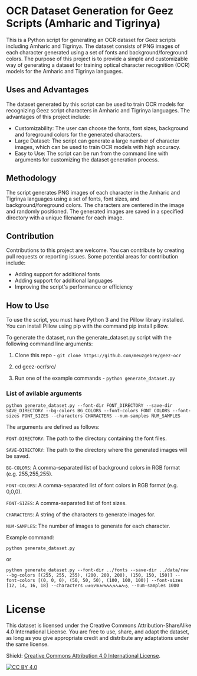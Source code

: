 # OCR Dataset Generation for Geez Scripts (Amharic and Tigrinya)

This is a Python script for generating an OCR dataset for Geez scripts including Amharic and Tigrinya. The dataset consists of PNG images of each character generated using a set of fonts and background/foreground colors. The purpose of this project is to provide a simple and customizable way of generating a dataset for training optical character recognition (OCR) models for the Amharic and Tigrinya languages.

## Uses and Advantages

The dataset generated by this script can be used to train OCR models for recognizing Geez script characters in Amharic and Tigrinya languages. The advantages of this project include:

* Customizability: The user can choose the fonts, font sizes, background and foreground colors for the generated characters.
* Large Dataset: The script can generate a large number of character images, which can be used to train OCR models with high accuracy.
* Easy to Use: The script can be run from the command line with arguments for customizing the dataset generation process.

## Methodology

The script generates PNG images of each character in the Amharic and Tigrinya languages using a set of fonts, font sizes, and background/foreground colors. The characters are centered in the image and randomly positioned. The generated images are saved in a specified directory with a unique filename for each image.

## Contribution

Contributions to this project are welcome. You can contribute by creating pull requests or reporting issues. Some potential areas for contribution include:

* Adding support for additional fonts
* Adding support for additional languages
* Improving the script's performance or efficiency

## How to Use
To use the script, you must have Python 3 and the Pillow library installed. You can install Pillow using pip with the command pip install pillow.

To generate the dataset, run the generate_dataset.py script with the following command line arguments:

1. Clone this repo - ```git clone https://github.com/meuzgebre/geez-ocr```

2. cd geez-ocr/src/

3. Run one of the example commands - ```python generate_dataset.py```

### List of avilable arguments

```
python generate_dataset.py --font-dir FONT_DIRECTORY --save-dir SAVE_DIRECTORY --bg-colors BG_COLORS --font-colors FONT_COLORS --font-sizes FONT_SIZES --characters CHARACTERS --num-samples NUM_SAMPLES
```
The arguments are defined as follows:

`FONT-DIRECTORY`: The path to the directory containing the font files.

`SAVE-DIRECTORY`: The path to the directory where the generated images will be saved.

`BG-COLORS`: A comma-separated list of background colors in RGB format (e.g. 255,255,255).

`FONT-COLORS`: A comma-separated list of font colors in RGB format (e.g. 0,0,0).

`FONT-SIZES`: A comma-separated list of font sizes.

`CHARACTERS`: A string of the characters to generate images for.

`NUM-SAMPLES`: The number of images to generate for each character.

Example command:

```
python generate_dataset.py
```

or

```
python generate_dataset.py --font-dir ../fonts --save-dir ../data/raw --bg-colors [(255, 255, 255), (200, 200, 200), (150, 150, 150)] --font-colors [(0, 0, 0), (50, 50, 50), (100, 100, 100)] --font-sizes [12, 14, 16, 18] --characters ሀሁሂሃሄህሆለሉሊላሌልሎሏ --num-samples 1000
```

# License

This dataset is licensed under the Creative Commons Attribution-ShareAlike 4.0 International License. You are free to use, share, and adapt the dataset, as long as you give appropriate credit and distribute any adaptations under the same license.

Shield:
[Creative Commons Attribution 4.0 International License][cc-by].

[![CC BY 4.0][cc-by-image]][cc-by]

[cc-by]: http://creativecommons.org/licenses/by/4.0/
[cc-by-image]: https://i.creativecommons.org/l/by/4.0/88x31.png
[cc-by-shield]: https://img.shields.io/badge/License-CC%20BY%204.0-lightgrey.svg
